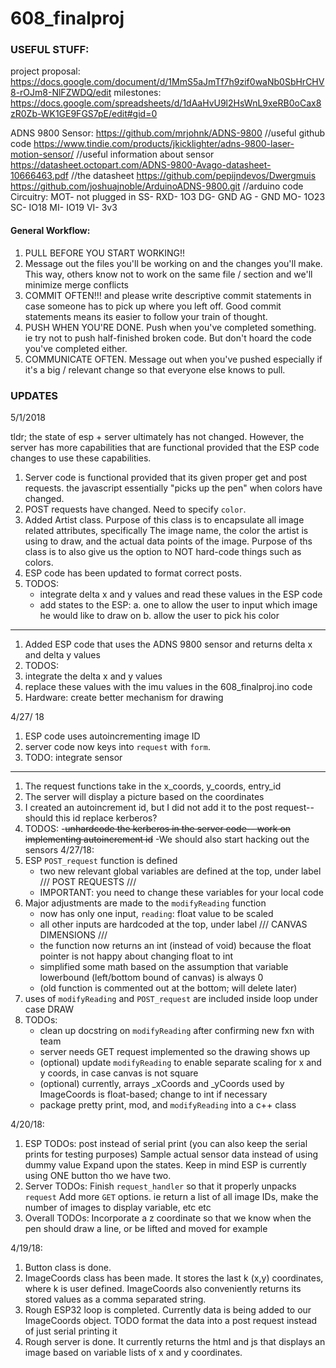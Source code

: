 # 608_finalproj

### USEFUL STUFF:

project proposal: https://docs.google.com/document/d/1MmS5aJmTf7h9zif0waNb0SbHrCHV8-rOJm8-NlFZWDQ/edit
milestones: https://docs.google.com/spreadsheets/d/1dAaHvU9l2HsWnL9xeRB0oCax8zR0Zb-WK1GE9FGS7pE/edit#gid=0

ADNS 9800 Sensor: 
https://github.com/mrjohnk/ADNS-9800 //useful github code
https://www.tindie.com/products/jkicklighter/adns-9800-laser-motion-sensor/ //useful information about sensor
https://datasheet.octopart.com/ADNS-9800-Avago-datasheet-10666463.pdf //the datasheet
https://github.com/pepijndevos/Dwergmuis
https://github.com/joshuajnoble/ArduinoADNS-9800.git //arduino code
Circuitry:
MOT- not plugged in
SS- RXD- 1O3
DG- GND
AG - GND
MO- 1O23
SC- IO18
MI- IO19
VI- 3v3

#### General Workflow:
1. PULL BEFORE YOU START WORKING!!
2. Message out the files you'll be working on and the changes you'll make.
   This way, others know not to work on the same file / section and we'll minimize merge conflicts
3. COMMIT OFTEN!!! and please write descriptive commit statements in case someone has to pick up where you left off.
   Good commit statements means its easier to follow your train of thought.
4. PUSH WHEN YOU'RE DONE. 
   Push when you've completed something. ie try not to push half-finished broken code.
   But don't hoard the code you've completed either. 
5. COMMUNICATE OFTEN. Message out when you've pushed especially if it's a big / relevant change
   so that everyone else knows to pull.

### UPDATES

5/1/2018

tldr; the state of esp + server ultimately has not changed. However, the server has more capabilities 
that are functional provided that the ESP code changes to use these capabilities.

1. Server code is functional provided that its given proper get and post requests. 
   the javascript essentially "picks up the pen" when colors have changed.
2. POST requests have changed. Need to specify `color`. 
3. Added Artist class. Purpose of this class is to encapsulate all image related attributes, specifically
   The image name, the color the artist is using to draw, and the actual data points of the image.
   Purpose of ths class is to also give us the option to NOT hard-code things such as colors.
4. ESP code has been updated to format correct posts. 
5. TODOS:
   - integrate delta x and y values and read these values in the ESP code
   - add states to the ESP:
        a. one to allow the user to input which image he would like to draw on
        b. allow the user to pick his color
-------------------
1. Added ESP code that uses the ADNS 9800 sensor and returns delta x and delta y values
3. TODOS:
1. integrate the delta x and y values
2. replace these values with the imu values in the 608_finalproj.ino code
3. Hardware: create better mechanism for drawing 

4/27/ 18

1. ESP code uses autoincrementing image ID
2. server code now keys into `request` with `form`.
3. TODO: integrate sensor
-------------------
1. The request functions take in the x_coords, y_coords, entry_id
2. The server will display a picture based on the coordinates
3. I created an autoincrement id, but I did not add it to the post request-- should this id replace kerberos?
4. TODOS:
    -~~unhardcode the kerberos in the server code-- work on implementing autoincrement id~~
    -We should also start hacking out the sensors
4/27/18:
1. ESP `POST_request` function is defined
	- two new relevant global variables are defined at the top, under label /// POST REQUESTS ///
	- IMPORTANT: you need to change these variables for your local code
2. Major adjustments are made to the `modifyReading` function
	- now has only one input, `reading`: float value to be scaled
	- all other inputs are hardcoded at the top, under label /// CANVAS DIMENSIONS ///
	- the function now returns an int (instead of void) because the float pointer is not happy about changing float to int
	- simplified some math based on the assumption that variable lowerbound (left/bottom bound of canvas) is always 0
	- (old function is commented out at the bottom; will delete later)
3. uses of `modifyReading` and `POST_request` are included inside loop under case DRAW
4. TODOs:
	- clean up docstring on `modifyReading` after confirming new fxn with team
	- server needs GET request implemented so the drawing shows up
	- (optional) update `modifyReading` to enable separate scaling for x and y coords, in case canvas is not square
	- (optional) currently, arrays _xCoords and _yCoords used by ImageCoords is float-based; change to int if necessary
	- package pretty print, mod, and `modifyReading` into a c++ class

4/20/18:

1. ESP TODOs:
   post instead of serial print (you can also keep the serial prints for testing purposes)
   Sample actual sensor data instead of using dummy value
   Expand upon the states. Keep in mind ESP is currently using ONE button tho we have two.
2. Server TODOs:
   Finish `request_handler` so that it properly unpacks `request` 
   Add more `GET` options. ie return a list of all image IDs, make the number of images to display variable, etc etc
3. Overall TODOs:
   Incorporate a z coordinate so that we know when the pen should draw a line, or
   be lifted and moved for example

4/19/18:
1. Button class is done.
2. ImageCoords class has been made. It stores the last k (x,y) coordinates, where k is user defined. 
   ImageCoords also conveniently returns its stored values as a comma separated string.
3. Rough ESP32 loop is completed. 
   Currently data is being added to our ImageCoords object. TODO format the data into a post request instead of just serial printing it
4. Rough server is done. It currently returns the html and js that displays an image
   based on variable lists of x and y coordinates.
